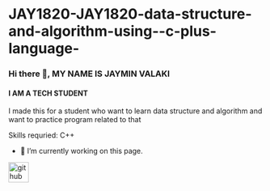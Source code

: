 # JAY1820-JAY1820-data-structure-and-algorithm-using--c-plus-language-
### Hi there 👋, MY NAME IS JAYMIN VALAKI
#### I AM A TECH STUDENT
I made this for a student who want to learn data structure and algorithm 
and want to practice program related to that

Skills requried: C++ 

- 🔭 I’m currently working on this page. 


[<img src='https://cdn.jsdelivr.net/npm/simple-icons@3.0.1/icons/github.svg' alt='github' height='40'>](https://github.com/@JAY1820)  

